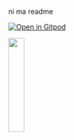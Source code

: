 ni ma readme


[![Open in Gitpod](https://gitpod.io/button/open-in-gitpod.svg)](https://gitpod.io/#https://github.com/Bre3n/MLauncher/blob/master/setup.py)

<a href="https://buymeacoffee.com/Bre3n" target=”_blank”><img src="https://img.buymeacoffee.com/api/?url=aHR0cHM6Ly9pbWcuYnV5bWVhY29mZmVlLmNvbS9hcGkvP25hbWU9QnJlM24mc2l6ZT0zMDAmYmctaW1hZ2U9Ym1jJmJhY2tncm91bmQ9NUY3RkZG&creator=Bre3n&design_code=1&design_color=%235F7FFF&slug=Bre3n" width="25%" height="22%"></a>
